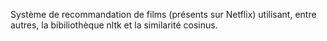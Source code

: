 Système de recommandation de films (présents sur Netflix) utilisant, entre autres, la bibiliothèque nltk et la similarité cosinus.
